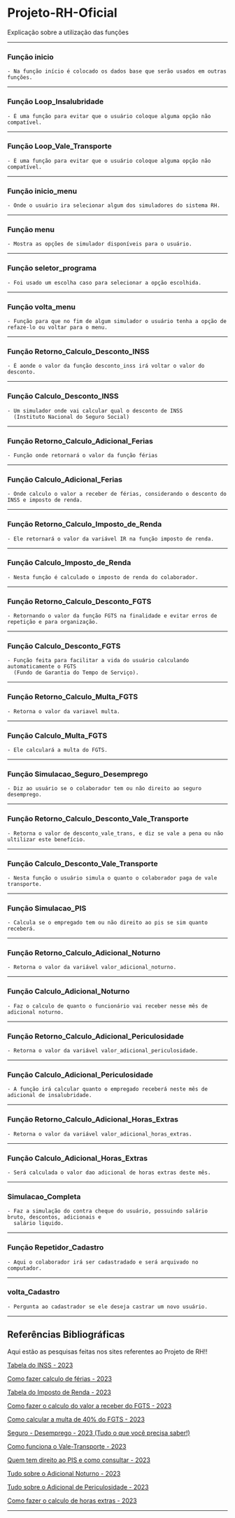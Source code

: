 # Projeto-RH-Oficial
 Explicação sobre a utilização das funções
_____________________________________________________________________________________________________________________________
 ### Função inicio                                                                                                                                                                                                                                             
    - Na função início é colocado os dados base que serão usados em outras funções.                       
_____________________________________________________________________________________________________________________________
 ### Função Loop_Insalubridade

    - É uma função para evitar que o usuário coloque alguma opção não compatível.
_____________________________________________________________________________________________________________________________
 ### Função Loop_Vale_Transporte

    - É uma função para evitar que o usuário coloque alguma opção não compatível.
_____________________________________________________________________________________________________________________________
 ### Função inicio_menu
 
    - Onde o usuário ira selecionar algum dos simuladores do sistema RH.
_____________________________________________________________________________________________________________________________
 ### Função menu

    - Mostra as opções de simulador disponíveis para o usuário.
_____________________________________________________________________________________________________________________________
 ### Função seletor_programa
 
    - Foi usado um escolha caso para selecionar a opção escolhida.
_____________________________________________________________________________________________________________________________
 ### Função volta_menu

    - Função para que no fim de algum simulador o usuário tenha a opção de refaze-lo ou voltar para o menu.
_____________________________________________________________________________________________________________________________
 ### Função Retorno_Calculo_Desconto_INSS
 
    - É aonde o valor da função desconto_inss irá voltar o valor do desconto.
_____________________________________________________________________________________________________________________________
 ### Função Calculo_Desconto_INSS
 
    - Um simulador onde vai calcular qual o desconto de INSS
      (Instituto Nacional do Seguro Social)
_____________________________________________________________________________________________________________________________
 ### Função Retorno_Calculo_Adicional_Ferias
 
    - Função onde retornará o valor da função férias
_____________________________________________________________________________________________________________________________
 ### Função Calculo_Adicional_Ferias
 
    - Onde calculo o valor a receber de férias, considerando o desconto do INSS e imposto de renda.
_____________________________________________________________________________________________________________________________
 ### Função Retorno_Calculo_Imposto_de_Renda
 
    - Ele retornará o valor da variável IR na função imposto de renda.
_____________________________________________________________________________________________________________________________
 ### Função Calculo_Imposto_de_Renda

    - Nesta função é calculado o imposto de renda do colaborador.
_____________________________________________________________________________________________________________________________
 ### Função Retorno_Calculo_Desconto_FGTS

    - Retornando o valor da função FGTS na finalidade e evitar erros de repetição e para organização.
_____________________________________________________________________________________________________________________________
 ### Função Calculo_Desconto_FGTS

    - Função feita para facilitar a vida do usuário calculando automaticamente o FGTS
      (Fundo de Garantia do Tempo de Serviço).
_____________________________________________________________________________________________________________________________
 ### Função Retorno_Calculo_Multa_FGTS

    - Retorna o valor da variavel multa.
_____________________________________________________________________________________________________________________________
 ### Função Calculo_Multa_FGTS

    - Ele calculará a multa do FGTS.
_____________________________________________________________________________________________________________________________
 ### Função Simulacao_Seguro_Desemprego

    - Diz ao usuário se o colaborador tem ou não direito ao seguro desemprego.
_____________________________________________________________________________________________________________________________
 ### Função Retorno_Calculo_Desconto_Vale_Transporte

    - Retorna o valor de desconto_vale_trans, e diz se vale a pena ou não ultilizar este benefício.
_____________________________________________________________________________________________________________________________
 ### Função Calculo_Desconto_Vale_Transporte

    - Nesta função o usuário simula o quanto o colaborador paga de vale transporte.
_____________________________________________________________________________________________________________________________
 ### Função Simulacao_PIS

    - Calcula se o empregado tem ou não direito ao pis se sim quanto receberá.
_____________________________________________________________________________________________________________________________
 ### Função Retorno_Calculo_Adicional_Noturno

    - Retorna o valor da variável valor_adicional_noturno.
_____________________________________________________________________________________________________________________________
 ### Função Calculo_Adicional_Noturno

    - Faz o calculo de quanto o funcionário vai receber nesse mês de adicional noturno.
_____________________________________________________________________________________________________________________________
 ### Função Retorno_Calculo_Adicional_Periculosidade

    - Retorna o valor da variável valor_adicional_periculosidade.
_____________________________________________________________________________________________________________________________
 ### Função Calculo_Adicional_Periculosidade

    - A função irá calcular quanto o empregado receberá neste mês de adicional de insalubridade.
_____________________________________________________________________________________________________________________________
 ### Função Retorno_Calculo_Adicional_Horas_Extras

    - Retorna o valor da variável valor_adicional_horas_extras.
_____________________________________________________________________________________________________________________________
 ### Função Calculo_Adicional_Horas_Extras

    - Será calculada o valor dao adicional de horas extras deste mês.
_____________________________________________________________________________________________________________________________
 ### Simulacao_Completa

    - Faz a simulação do contra cheque do usuário, possuindo salário bruto, descontos, adicionais e 
      salário liquido.
_____________________________________________________________________________________________________________________________
 ### Função Repetidor_Cadastro

    - Aqui o colaborador irá ser cadastradado e será arquivado no computador.
_____________________________________________________________________________________________________________________________
 ### volta_Cadastro

    - Pergunta ao cadastrador se ele deseja castrar um novo usuário.
_____________________________________________________________________________________________________________________________

## Referências Bibliográficas 

Aqui estão as pesquisas feitas nos sites referentes ao Projeto de RH!!

[Tabela do INSS - 2023](https://blog.convenia.com.br/tabela-do-inss-para-2023-confira-os-reajustes/)

[Como fazer calculo de férias - 2023](https://www.vagas.com.br/profissoes/como-calcular-ferias-calculo/#:~:text=No%20c%C3%A1lculo%20de%20f%C3%A9rias,%20%C3%A9,somar%201/3%20dele%20mesmo.)

[Tabela do Imposto de Renda - 2023](https://www.creditas.com/exponencial/tabela-imposto-de-renda/)

[Como fazer o calculo do valor a receber do FGTS - 2023](https://meutudo.com.br/blog/calculadoras/calculo-fgts/#:~:text=O%20c%C3%A1lculo%20mensal%20do%20FGTS,a%20antecipa%C3%A7%C3%A3o%20do%20recolhimento%20rescis%C3%B3rio%29.)

[Como calcular a multa de 40% do FGTS - 2023](https://economia.uol.com.br/noticias/redacao/2023/03/18/fgts-entenda-como-e-calculada-multa-de-40-em-caso-de-demissao.htm#:~:text=No%20caso%20da%20demiss%C3%A3o%20sem,de%20R$%2040.000,00.)

[Seguro - Desemprego - 2023 (Tudo o que você precisa saber!)](https://blog.pagseguro.uol.com.br/seguro-desemprego/)

[Como funciona o Vale-Transporte - 2023](https://www.bwg.com.br/como-funciona-o-vale-transporte/#:~:text=O%20uso%20do%20vale-transporte,profissional%20tenha%20direito%20ao%20custeio.)

[Quem tem direito ao PIS e como consultar - 2023](https://economia.uol.com.br/guia-de-economia/pis-como-consultar-o-seu-e-quem-tem-direito-ao-abono-salarial.htm)

[Tudo sobre o Adicional Noturno - 2023](https://www.gupy.io/blog/adicional-noturno#:~:text=Adicional%20noturno%20%C3%A9%20um%20acr%C3%A9scimo,22h%20at%C3%A9%205h%20da%20manh%C3%A3.)

[Tudo sobre o Adicional de Periculosidade - 2023](https://forbusiness.vagas.com.br/blog/adicional-de-periculosidade/#:~:text=periculosidade%20e%20insalubridade?-,O%20que%20%C3%A9%20adicional%20de%20periculosidade?,e%20gratifica%C3%A7%C3%B5es%20pagas%20pelo%20empregador.)

[Como fazer o calculo de horas extras - 2023](https://www.pontotel.com.br/como-calcular-hora-extra/#:~:text=E%20sobre%20o%20c%C3%A1lculo%20do,superior%20%C3%A0%20da%20hora%20normal.%E2%80%9D)

-----------------------------------------------------------------------------------------------------------------------------------------------------------------------
